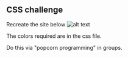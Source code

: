 ## CSS challenge
Recreate the site below
![alt text](https://i.gyazo.com/d515c0431fd1ab46dbd3104623c3f34b.png)

The colors required are in the css file.

Do this via "popcorn programming" in groups.
